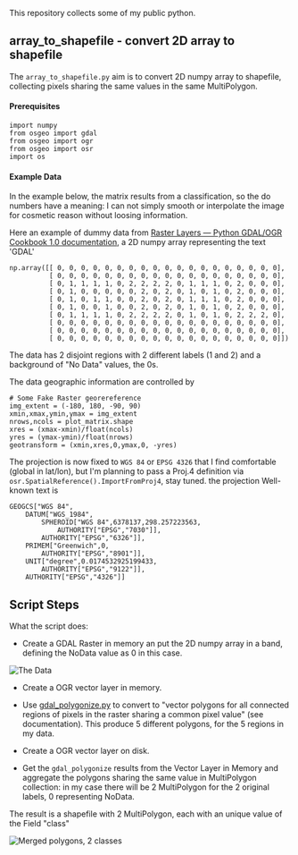This repository collects some of my public python.

## array_to_shapefile - convert 2D array to shapefile

The `array_to_shapefile.py` aim is to convert 2D numpy array to shapefile, collecting pixels sharing the same values in the same MultiPolygon.

#### Prerequisites 

	import numpy
	from osgeo import gdal
	from osgeo import ogr
	from osgeo import osr
	import os


#### Example Data

In the example below, the matrix results from a classification, so the do numbers have a meaning: I can not simply smooth or interpolate the image for cosmetic reason without loosing information.

Here an example of dummy data from [Raster Layers — Python GDAL/OGR Cookbook 1.0 documentation][Cookbook], a 2D numpy array  representing the text 'GDAL'

	np.array([[ 0, 0, 0, 0, 0, 0, 0, 0, 0, 0, 0, 0, 0, 0, 0, 0, 0, 0, 0],
			  [ 0, 0, 0, 0, 0, 0, 0, 0, 0, 0, 0, 0, 0, 0, 0, 0, 0, 0, 0],
			  [ 0, 1, 1, 1, 1, 0, 2, 2, 2, 2, 0, 1, 1, 1, 0, 2, 0, 0, 0],
			  [ 0, 1, 0, 0, 0, 0, 0, 2, 0, 2, 0, 1, 0, 1, 0, 2, 0, 0, 0],
			  [ 0, 1, 0, 1, 1, 0, 0, 2, 0, 2, 0, 1, 1, 1, 0, 2, 0, 0, 0],
			  [ 0, 1, 0, 0, 1, 0, 0, 2, 0, 2, 0, 1, 0, 1, 0, 2, 0, 0, 0],
			  [ 0, 1, 1, 1, 1, 0, 2, 2, 2, 2, 0, 1, 0, 1, 0, 2, 2, 2, 0],
			  [ 0, 0, 0, 0, 0, 0, 0, 0, 0, 0, 0, 0, 0, 0, 0, 0, 0, 0, 0],
			  [ 0, 0, 0, 0, 0, 0, 0, 0, 0, 0, 0, 0, 0, 0, 0, 0, 0, 0, 0],
			  [ 0, 0, 0, 0, 0, 0, 0, 0, 0, 0, 0, 0, 0, 0, 0, 0, 0, 0, 0]])



The data has 2 disjoint regions with 2 different labels (1 and 2) and a background of "No Data" values, the 0s.

The data geographic information are controlled by
   
	# Some Fake Raster georereference
	img_extent = (-180, 180, -90, 90)
	xmin,xmax,ymin,ymax = img_extent
	nrows,ncols = plot_matrix.shape
	xres = (xmax-xmin)/float(ncols)
	yres = (ymax-ymin)/float(nrows)
	geotransform = (xmin,xres,0,ymax,0, -yres)

The projection is now fixed to `WGS 84` or `EPSG 4326` that I find comfortable (global in lat/lon), but I'm planning to pass a Proj.4 definition via `osr.SpatialReference().ImportFromProj4`, stay tuned. the projection Well-known text is 

	GEOGCS["WGS 84",
	    DATUM["WGS_1984",
	        SPHEROID["WGS 84",6378137,298.257223563,
	            AUTHORITY["EPSG","7030"]],
	        AUTHORITY["EPSG","6326"]],
	    PRIMEM["Greenwich",0,
	        AUTHORITY["EPSG","8901"]],
	    UNIT["degree",0.0174532925199433,
	        AUTHORITY["EPSG","9122"]],
	    AUTHORITY["EPSG","4326"]]


## Script Steps 

What the script does:

- Create a GDAL Raster in memory an put the 2D numpy array in a band, defining the NoData value as 0 in this case.

![The Data][1]

- Create a OGR vector layer in memory.
- Use [gdal_polygonize.py][gdal_polygonize] to convert to "vector polygons for all connected regions of pixels in the raster sharing a common pixel value" (see documentation). This produce 5 different polygons, for the 5 regions in my data.

- Create a OGR vector layer on disk.

- Get the `gdal_polygonize` results from the Vector Layer in Memory and aggregate the polygons sharing the same value in MultiPolygon collection: in my case there will be 2 MultiPolygon for the 2 original labels, 0 representing NoData.

The result is a shapefile with 2 MultiPolygon, each with an unique value of the Field "class"

![Merged polygons, 2 classes ][2]

[Cookbook]: http://pcjericks.github.io/py
[gdal_polygonize]: http://www.gdal.org/gdal_polygonize.html


  [1]: https://raw.githubusercontent.com/kidpixo/python_public_repository/master/GDAL_small.jpg
  [2]: https://raw.githubusercontent.com/kidpixo/python_public_repository/master/GDAL_merged_shp.jpg